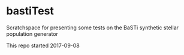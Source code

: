 # bastiTest
Scratchspace for presenting some tests on the BaSTi synthetic stellar population generator

This repo started 2017-09-08
